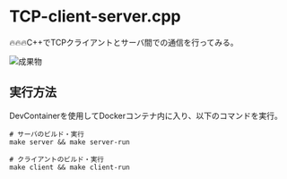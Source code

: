 # TCP-client-server.cpp

🔥🔥🔥C++でTCPクライアントとサーバ間での通信を行ってみる。  

![成果物](./.development/img/fruit.gif)  

## 実行方法

DevContainerを使用してDockerコンテナ内に入り、以下のコマンドを実行。  

```shell
# サーバのビルド・実行
make server && make server-run

# クライアントのビルド・実行
make client && make client-run
```
